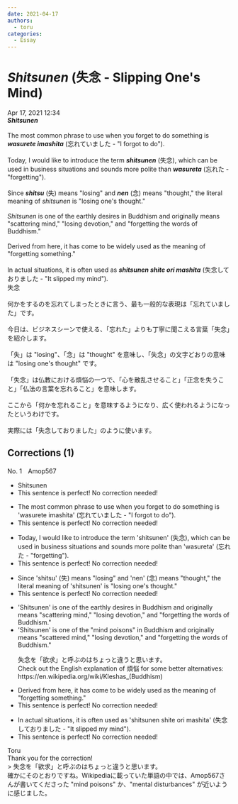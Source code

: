 ```yaml
---
date: 2021-04-17
authors:
  - toru
categories:
  - Essay
---
```


<h1 id="subject_show"><strong><em>Shitsunen</strong></em> (失念 - Slipping One's Mind)</h1>
<div class="date">Apr 17, 2021 12:34</div>
<div id="post"><div id="body_show_ori">
<strong><em>Shitsunen</strong></em><br/><br/>The most common phrase to use when you forget to do something is <strong><em>wasurete imashita</em></strong> (忘れていました - "I forgot to do").<br/><br/>Today, I would like to introduce the term <strong><em>shitsunen</em></strong> (失念), which can be used in business situations and sounds more polite than <strong><em>wasureta</em></strong> (忘れた - "forgetting").<br/><br/>Since <strong><em>shitsu</em></strong> (失) means "losing" and <strong><em>nen</em></strong> (念) means "thought," the literal meaning of <em>shitsunen</em> is "losing one's thought."<br/><br/><em>Shitsunen</em> is one of the earthly desires in Buddhism and originally means "scattering mind," "losing devotion," and "forgetting the words of Buddhism."<br/><br/>Derived from here, it has come to be widely used as the meaning of "forgetting something."<br/><br/>In actual situations, it is often used as <strong><em>shitsunen shite ori mashita</em></strong> (失念しておりました - "It slipped my mind").
</div></div>

<!-- more -->

<div id="post_ja"><div id="body_show_mo">
失念<br/><br/>何かをするのを忘れてしまったときに言う、最も一般的な表現は「忘れていました」です。<br/><br/>今日は、ビジネスシーンで使える、「忘れた」よりも丁寧に聞こえる言葉「失念」を紹介します。<br/><br/>「失」は "losing"、「念」は "thought" を意味し、「失念」の文字どおりの意味は "losing one's thought" です。<br/><br/>「失念」は仏教における煩悩の一つで、「心を散乱させること」「正念を失うこと」「仏法の言葉を忘れること」を意味します。<br/><br/>ここから「何かを忘れること」を意味するようになり、広く使われるようになったというわけです。<br/><br/>実際には「失念しておりました」のように使います。
</div></div>

## Corrections (1)
<div id="block"><div class="first_name"> No. 1　<span class="just_name">Amop567</span></div><div id="block2">
<ul class="correction_field">
<li class="incorrect">Shitsunen</li>
<li class="corrected perfect">This sentence is perfect! No correction needed!</li>
</ul>
<ul class="correction_field">
<li class="incorrect">The most common phrase to use when you forget to do something is 'wasurete imashita' (忘れていました - "I forgot to do").</li>
<li class="corrected perfect">This sentence is perfect! No correction needed!</li>
</ul>
<ul class="correction_field">
<li class="incorrect">Today, I would like to introduce the term 'shitsunen' (失念), which can be used in business situations and sounds more polite than 'wasureta' (忘れた - "forgetting").</li>
<li class="corrected perfect">This sentence is perfect! No correction needed!</li>
</ul>
<ul class="correction_field">
<li class="incorrect">Since 'shitsu' (失) means "losing" and 'nen' (念) means "thought," the literal meaning of 'shitsunen' is "losing one's thought."</li>
<li class="corrected perfect">This sentence is perfect! No correction needed!</li>
</ul>
<ul class="correction_field">
<li class="incorrect">'Shitsunen' is one of the earthly desires in Buddhism and originally means "scattering mind," "losing devotion," and "forgetting the words of Buddhism."</li>
<li class="corrected correct">
'Shitsunen' is one <span class="f_blue">of the "mind poisons"</span> in Buddhism and originally means "scatter<span class="f_blue">ed</span> mind," "losing devotion," and "forgetting the words of Buddhism."
<p class="correction_comment">失念を「欲求」と呼ぶのはちょっと違うと思います。<br/>Check out the English explanation of 煩悩 for some better alternatives: <br/>https://en.wikipedia.org/wiki/Kleshas_(Buddhism)</p>
</li>
</ul>
<ul class="correction_field">
<li class="incorrect">Derived from here, it has come to be widely used as the meaning of "forgetting something."</li>
<li class="corrected perfect">This sentence is perfect! No correction needed!</li>
</ul>
<ul class="correction_field">
<li class="incorrect">In actual situations, it is often used as 'shitsunen shite ori mashita' (失念しておりました - "It slipped my mind").</li>
<li class="corrected perfect">This sentence is perfect! No correction needed!</li>
</ul>
</div><div class="name"><span class="just_name">Toru</span><br>
Thank you for the correction!<br/>&gt; 失念を「欲求」と呼ぶのはちょっと違うと思います。<br/>確かにそのとおりですね。Wikipediaに載っていた単語の中では、Amop567さんが書いてくださった "mind poisons" か、"mental disturbances" が近いように感じました。
</div>
</div>
